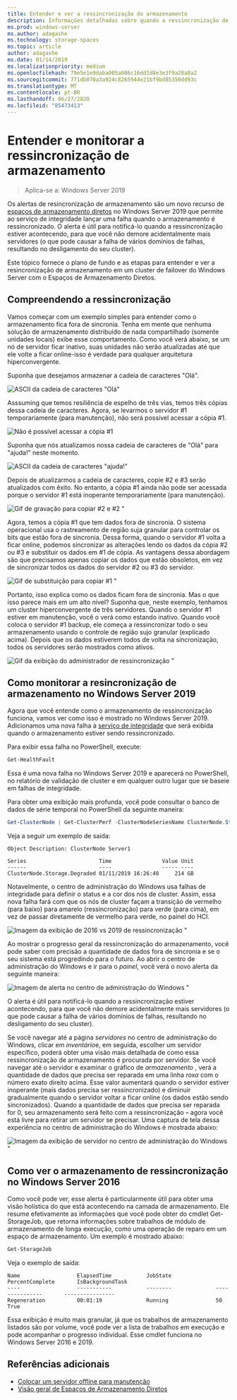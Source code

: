 ```yaml
---
title: Entender e ver a ressincronização do armazenamento
description: Informações detalhadas sobre quando a ressincronização de armazenamento acontece e como vê-la no Windows Server 2019.
ms.prod: windows-server
ms.author: adagashe
ms.technology: storage-spaces
ms.topic: article
author: adagashe
ms.date: 01/14/2019
ms.localizationpriority: medium
ms.openlocfilehash: 79e5e1e9daba005a086c16dd1d8e3e3f9a28a8a2
ms.sourcegitcommit: 771db070a3a924c8265944e21bf9bd85350dd93c
ms.translationtype: MT
ms.contentlocale: pt-BR
ms.lasthandoff: 06/27/2020
ms.locfileid: "85473413"
---
```

# <a name="understand-and-monitor-storage-resync"></a>Entender e monitorar a ressincronização de armazenamento

>Aplica-se a: Windows Server 2019

Os alertas de resincronização de armazenamento são um novo recurso de [espaços de armazenamento diretos](storage-spaces-direct-overview.md) no Windows Server 2019 que permite ao serviço de integridade lançar uma falha quando o armazenamento é ressincronizado. O alerta é útil para notificá-lo quando a ressincronização estiver acontecendo, para que você não demore acidentalmente mais servidores (o que pode causar a falha de vários domínios de falhas, resultando no desligamento do seu cluster).

Este tópico fornece o plano de fundo e as etapas para entender e ver a resincronização de armazenamento em um cluster de failover do Windows Server com o Espaços de Armazenamento Diretos.

## <a name="understanding-resync"></a>Compreendendo a ressincronização

Vamos começar com um exemplo simples para entender como o armazenamento fica fora de sincronia. Tenha em mente que nenhuma solução de armazenamento distribuído de nada compartilhado (somente unidades locais) exibe esse comportamento. Como você verá abaixo, se um nó de servidor ficar inativo, suas unidades não serão atualizadas até que ele volte a ficar online-isso é verdade para qualquer arquitetura hiperconvergente.

Suponha que desejamos armazenar a cadeia de caracteres "Olá".

![ASCII da cadeia de caracteres "Olá"](media/understand-storage-resync/hello.png)

Asssuming que temos resiliência de espelho de três vias, temos três cópias dessa cadeia de caracteres. Agora, se levarmos o servidor #1 temporariamente (para manutenção), não será possível acessar a cópia #1.

![Não é possível acessar a cópia #1](media/understand-storage-resync/copy1.png)

Suponha que nós atualizamos nossa cadeia de caracteres de "Olá" para "ajuda!" neste momento.

![ASCII da cadeia de caracteres "ajuda!"](media/understand-storage-resync/help.png)

Depois de atualizarmos a cadeia de caracteres, copie #2 e #3 serão atualizados com êxito. No entanto, a cópia #1 ainda não pode ser acessada porque o servidor #1 está inoperante temporariamente (para manutenção).

![Gif de gravação para copiar #2 e #2 "](media/understand-storage-resync/write.gif)

Agora, temos a cópia #1 que tem dados fora de sincronia. O sistema operacional usa o rastreamento de região suja granular para controlar os bits que estão fora de sincronia. Dessa forma, quando o servidor #1 volta a ficar online, podemos sincronizar as alterações lendo os dados da cópia #2 ou #3 e substituir os dados em #1 de cópia. As vantagens dessa abordagem são que precisamos apenas copiar os dados que estão obsoletos, em vez de sincronizar todos os dados do servidor #2 ou #3 do servidor.

![Gif de substituição para copiar #1 "](media/understand-storage-resync/overwrite.gif)

Portanto, isso explica como os dados ficam fora de sincronia. Mas o que isso parece mais em um alto nível? Suponha que, neste exemplo, tenhamos um cluster hiperconvergente de três servidores. Quando o servidor #1 estiver em manutenção, você o verá como estando inativo. Quando você coloca o servidor #1 backup, ele começa a ressincronizar todo o seu armazenamento usando o controle de região sujo granular (explicado acima). Depois que os dados estiverem todos de volta na sincronização, todos os servidores serão mostrados como ativos.

![Gif da exibição do administrador de ressincronização "](media/understand-storage-resync/admin.gif)

## <a name="how-to-monitor-storage-resync-in-windows-server-2019"></a>Como monitorar a resincronização de armazenamento no Windows Server 2019

Agora que você entende como o armazenamento de ressincronização funciona, vamos ver como isso é mostrado no Windows Server 2019. Adicionamos uma nova falha à [serviço de integridade](../../failover-clustering/health-service-overview.md) que será exibida quando o armazenamento estiver sendo ressincronizado.

Para exibir essa falha no PowerShell, execute:

``` PowerShell
Get-HealthFault
```

Essa é uma nova falha no Windows Server 2019 e aparecerá no PowerShell, no relatório de validação de cluster e em qualquer outro lugar que se baseie em falhas de integridade.

Para obter uma exibição mais profunda, você pode consultar o banco de dados de série temporal no PowerShell da seguinte maneira:

```PowerShell
Get-ClusterNode | Get-ClusterPerf -ClusterNodeSeriesName ClusterNode.Storage.Degraded
```
Veja a seguir um exemplo de saída:

```
Object Description: ClusterNode Server1

Series                       Time                Value Unit
------                       ----                ----- ----
ClusterNode.Storage.Degraded 01/11/2019 16:26:48     214 GB
```

Notavelmente, o centro de administração do Windows usa falhas de integridade para definir o status e a cor dos nós de cluster. Assim, essa nova falha fará com que os nós de cluster façam a transição de vermelho (para baixo) para amarelo (ressincronização) para verde (para cima), em vez de passar diretamente de vermelho para verde, no painel do HCI.

![Imagem da exibição de 2016 vs 2019 de ressincronização "](media/understand-storage-resync/compare.png)

Ao mostrar o progresso geral da ressincronização do armazenamento, você pode saber com precisão a quantidade de dados fora de sincronia e se o seu sistema está progredindo para o futuro. Ao abrir o centro de administração do Windows e ir para o *painel*, você verá o novo alerta da seguinte maneira:

![Imagem de alerta no centro de administração do Windows "](media/understand-storage-resync/alert.png)

O alerta é útil para notificá-lo quando a ressincronização estiver acontecendo, para que você não demore acidentalmente mais servidores (o que pode causar a falha de vários domínios de falhas, resultando no desligamento do seu cluster).

Se você navegar até a página *servidores* no centro de administração do Windows, clicar em *inventário*e, em seguida, escolher um servidor específico, poderá obter uma visão mais detalhada de como essa ressincronização de armazenamento é procurada por servidor. Se você navegar até o servidor e examinar o gráfico de *armazenamento* , verá a quantidade de dados que precisa ser reparada em uma linha *roxa* com o número exato direito acima. Esse valor aumentará quando o servidor estiver inoperante (mais dados precisa ser ressincronizado) e diminuir gradualmente quando o servidor voltar a ficar online (os dados estão sendo sincronizados). Quando a quantidade de dados que precisa ser reparada for 0, seu armazenamento será feito com a ressincronização – agora você está livre para retirar um servidor se precisar. Uma captura de tela dessa experiência no centro de administração do Windows é mostrada abaixo:

![Imagem da exibição de servidor no centro de administração do Windows "](media/understand-storage-resync/server.png)

## <a name="how-to-see-storage-resync-in-windows-server-2016"></a>Como ver o armazenamento de ressincronização no Windows Server 2016

Como você pode ver, esse alerta é particularmente útil para obter uma visão holística do que está acontecendo na camada de armazenamento. Ele resume efetivamente as informações que você pode obter do cmdlet Get-StorageJob, que retorna informações sobre trabalhos de módulo de armazenamento de longa execução, como uma operação de reparo em um espaço de armazenamento. Um exemplo é mostrado abaixo:

```PowerShell
Get-StorageJob
```

Veja o exemplo de saída:

```
Name                  ElapsedTime           JobState              PercentComplete       IsBackgroundTask
----                  -----------           --------              ---------------       ----------------
Regeneration          00:01:19              Running               50                    True

```

Essa exibição é muito mais granular, já que os trabalhos de armazenamento listados são por volume, você pode ver a lista de trabalhos em execução e pode acompanhar o progresso individual. Esse cmdlet funciona no Windows Server 2016 e 2019.

## <a name="additional-references"></a>Referências adicionais

- [Colocar um servidor offline para manutenção](maintain-servers.md)
- [Visão geral de Espaços de Armazenamento Diretos](storage-spaces-direct-overview.md)